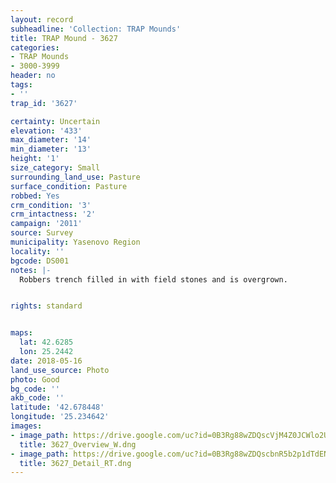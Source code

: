 ```yaml
---
layout: record
subheadline: 'Collection: TRAP Mounds'
title: TRAP Mound - 3627
categories:
- TRAP Mounds
- 3000-3999
header: no
tags:
- ''
trap_id: '3627'

certainty: Uncertain
elevation: '433'
max_diameter: '14'
min_diameter: '13'
height: '1'
size_category: Small
surrounding_land_use: Pasture
surface_condition: Pasture
robbed: Yes
crm_condition: '3'
crm_intactness: '2'
campaign: '2011'
source: Survey
municipality: Yasenovo Region
locality: ''
bgcode: DS001
notes: |-
  Robbers trench filled in with field stones and is overgrown.


rights: standard


maps:
  lat: 42.6285
  lon: 25.2442
date: 2018-05-16
land_use_source: Photo
photo: Good
bg_code: ''
akb_code: ''
latitude: '42.678448'
longitude: '25.234642'
images:
- image_path: https://drive.google.com/uc?id=0B3Rg88wZDQscVjM4Z0JCWlo2UFU
  title: 3627_Overview_W.dng
- image_path: https://drive.google.com/uc?id=0B3Rg88wZDQscbnR5b2p1dTdENXM
  title: 3627_Detail_RT.dng
---
```

